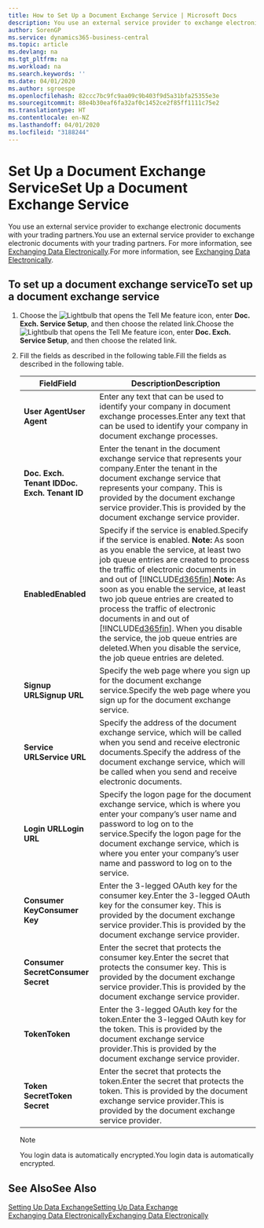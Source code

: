 ```yaml
---
title: How to Set Up a Document Exchange Service | Microsoft Docs
description: You use an external service provider to exchange electronic documents with your trading partners.
author: SorenGP
ms.service: dynamics365-business-central
ms.topic: article
ms.devlang: na
ms.tgt_pltfrm: na
ms.workload: na
ms.search.keywords: ''
ms.date: 04/01/2020
ms.author: sgroespe
ms.openlocfilehash: 82ccc7bc9fc9aa09c9b403f9d5a31bfa25355e3e
ms.sourcegitcommit: 88e4b30eaf6fa32af0c1452ce2f85ff1111c75e2
ms.translationtype: HT
ms.contentlocale: en-NZ
ms.lasthandoff: 04/01/2020
ms.locfileid: "3188244"
---
```

# <a name="set-up-a-document-exchange-service"></a><span data-ttu-id="0244a-103">Set Up a Document Exchange Service</span><span class="sxs-lookup"><span data-stu-id="0244a-103">Set Up a Document Exchange Service</span></span>
<span data-ttu-id="0244a-104">You use an external service provider to exchange electronic documents with your trading partners.</span><span class="sxs-lookup"><span data-stu-id="0244a-104">You use an external service provider to exchange electronic documents with your trading partners.</span></span> <span data-ttu-id="0244a-105">For more information, see [Exchanging Data Electronically](across-data-exchange.md).</span><span class="sxs-lookup"><span data-stu-id="0244a-105">For more information, see [Exchanging Data Electronically](across-data-exchange.md).</span></span>  

## <a name="to-set-up-a-document-exchange-service"></a><span data-ttu-id="0244a-106">To set up a document exchange service</span><span class="sxs-lookup"><span data-stu-id="0244a-106">To set up a document exchange service</span></span>  
1. <span data-ttu-id="0244a-107">Choose the ![Lightbulb that opens the Tell Me feature](media/ui-search/search_small.png "Tell me what you want to do") icon, enter **Doc. Exch. Service Setup**, and then choose the related link.</span><span class="sxs-lookup"><span data-stu-id="0244a-107">Choose the ![Lightbulb that opens the Tell Me feature](media/ui-search/search_small.png "Tell me what you want to do") icon, enter **Doc. Exch. Service Setup**, and then choose the related link.</span></span>  
2. <span data-ttu-id="0244a-108">Fill the fields as described in the following table.</span><span class="sxs-lookup"><span data-stu-id="0244a-108">Fill the fields as described in the following table.</span></span>  

    |<span data-ttu-id="0244a-109">Field</span><span class="sxs-lookup"><span data-stu-id="0244a-109">Field</span></span>|<span data-ttu-id="0244a-110">Description</span><span class="sxs-lookup"><span data-stu-id="0244a-110">Description</span></span>|  
    |---------------------------------|---------------------------------------|  
    |<span data-ttu-id="0244a-111">**User Agent**</span><span class="sxs-lookup"><span data-stu-id="0244a-111">**User Agent**</span></span>|<span data-ttu-id="0244a-112">Enter any text that can be used to identify your company in document exchange processes.</span><span class="sxs-lookup"><span data-stu-id="0244a-112">Enter any text that can be used to identify your company in document exchange processes.</span></span>|  
    |<span data-ttu-id="0244a-113">**Doc. Exch. Tenant ID**</span><span class="sxs-lookup"><span data-stu-id="0244a-113">**Doc. Exch. Tenant ID**</span></span>|<span data-ttu-id="0244a-114">Enter the tenant in the document exchange service that represents your company.</span><span class="sxs-lookup"><span data-stu-id="0244a-114">Enter the tenant in the document exchange service that represents your company.</span></span> <span data-ttu-id="0244a-115">This is provided by the document exchange service provider.</span><span class="sxs-lookup"><span data-stu-id="0244a-115">This is provided by the document exchange service provider.</span></span>|  
    |<span data-ttu-id="0244a-116">**Enabled**</span><span class="sxs-lookup"><span data-stu-id="0244a-116">**Enabled**</span></span>|<span data-ttu-id="0244a-117">Specify if the service is enabled.</span><span class="sxs-lookup"><span data-stu-id="0244a-117">Specify if the service is enabled.</span></span> <span data-ttu-id="0244a-118">**Note:**  As soon as you enable the service, at least two job queue entries are created to process the traffic of electronic documents in and out of [!INCLUDE[d365fin](includes/d365fin_md.md)].</span><span class="sxs-lookup"><span data-stu-id="0244a-118">**Note:**  As soon as you enable the service, at least two job queue entries are created to process the traffic of electronic documents in and out of [!INCLUDE[d365fin](includes/d365fin_md.md)].</span></span> <span data-ttu-id="0244a-119">When you disable the service, the job queue entries are deleted.</span><span class="sxs-lookup"><span data-stu-id="0244a-119">When you disable the service, the job queue entries are deleted.</span></span>|  
    |<span data-ttu-id="0244a-120">**Signup URL**</span><span class="sxs-lookup"><span data-stu-id="0244a-120">**Signup URL**</span></span>|<span data-ttu-id="0244a-121">Specify the web page where you sign up for the document exchange service.</span><span class="sxs-lookup"><span data-stu-id="0244a-121">Specify the web page where you sign up for the document exchange service.</span></span>|  
    |<span data-ttu-id="0244a-122">**Service URL**</span><span class="sxs-lookup"><span data-stu-id="0244a-122">**Service URL**</span></span>|<span data-ttu-id="0244a-123">Specify the address of the document exchange service, which will be called when you send and receive electronic documents.</span><span class="sxs-lookup"><span data-stu-id="0244a-123">Specify the address of the document exchange service, which will be called when you send and receive electronic documents.</span></span>|  
    |<span data-ttu-id="0244a-124">**Login URL**</span><span class="sxs-lookup"><span data-stu-id="0244a-124">**Login URL**</span></span>|<span data-ttu-id="0244a-125">Specify the logon page for the document exchange service, which is where you enter your company’s user name and password to log on to the service.</span><span class="sxs-lookup"><span data-stu-id="0244a-125">Specify the logon page for the document exchange service, which is where you enter your company’s user name and password to log on to the service.</span></span>|  
    |<span data-ttu-id="0244a-126">**Consumer Key**</span><span class="sxs-lookup"><span data-stu-id="0244a-126">**Consumer Key**</span></span>|<span data-ttu-id="0244a-127">Enter the 3-legged OAuth key for the consumer key.</span><span class="sxs-lookup"><span data-stu-id="0244a-127">Enter the 3-legged OAuth key for the consumer key.</span></span> <span data-ttu-id="0244a-128">This is provided by the document exchange service provider.</span><span class="sxs-lookup"><span data-stu-id="0244a-128">This is provided by the document exchange service provider.</span></span>|  
    |<span data-ttu-id="0244a-129">**Consumer Secret**</span><span class="sxs-lookup"><span data-stu-id="0244a-129">**Consumer Secret**</span></span>|<span data-ttu-id="0244a-130">Enter the secret that protects the consumer key.</span><span class="sxs-lookup"><span data-stu-id="0244a-130">Enter the secret that protects the consumer key.</span></span> <span data-ttu-id="0244a-131">This is provided by the document exchange service provider.</span><span class="sxs-lookup"><span data-stu-id="0244a-131">This is provided by the document exchange service provider.</span></span>|  
    |<span data-ttu-id="0244a-132">**Token**</span><span class="sxs-lookup"><span data-stu-id="0244a-132">**Token**</span></span>|<span data-ttu-id="0244a-133">Enter the 3-legged OAuth key for the token.</span><span class="sxs-lookup"><span data-stu-id="0244a-133">Enter the 3-legged OAuth key for the token.</span></span> <span data-ttu-id="0244a-134">This is provided by the document exchange service provider.</span><span class="sxs-lookup"><span data-stu-id="0244a-134">This is provided by the document exchange service provider.</span></span>|  
    |<span data-ttu-id="0244a-135">**Token Secret**</span><span class="sxs-lookup"><span data-stu-id="0244a-135">**Token Secret**</span></span>|<span data-ttu-id="0244a-136">Enter the secret that protects the token.</span><span class="sxs-lookup"><span data-stu-id="0244a-136">Enter the secret that protects the token.</span></span> <span data-ttu-id="0244a-137">This is provided by the document exchange service provider.</span><span class="sxs-lookup"><span data-stu-id="0244a-137">This is provided by the document exchange service provider.</span></span>|  

    > [!NOTE]  
    > <span data-ttu-id="0244a-138">You login data is automatically encrypted.</span><span class="sxs-lookup"><span data-stu-id="0244a-138">You login data is automatically encrypted.</span></span>

## <a name="see-also"></a><span data-ttu-id="0244a-139">See Also</span><span class="sxs-lookup"><span data-stu-id="0244a-139">See Also</span></span>  
[<span data-ttu-id="0244a-140">Setting Up Data Exchange</span><span class="sxs-lookup"><span data-stu-id="0244a-140">Setting Up Data Exchange</span></span>](across-set-up-data-exchange.md)  
[<span data-ttu-id="0244a-141">Exchanging Data Electronically</span><span class="sxs-lookup"><span data-stu-id="0244a-141">Exchanging Data Electronically</span></span>](across-data-exchange.md)

